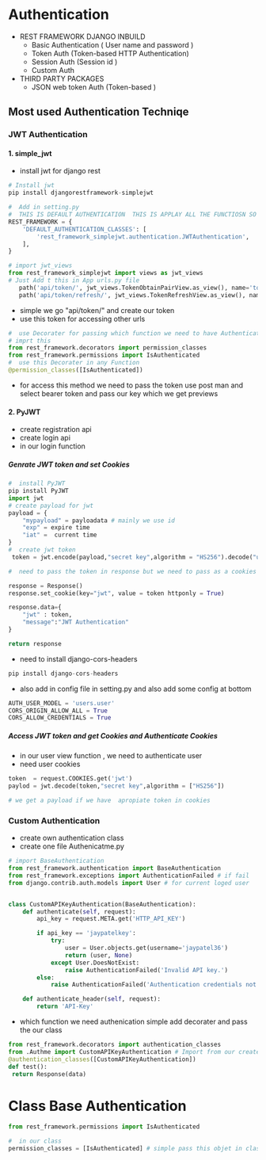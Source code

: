 # Authentication
- REST FRAMEWORK DJANGO INBUILD 
    - Basic Authentication ( User name and password )
    - Token Auth (Token-based HTTP Authentication)
    - Session Auth (Session id )
    - Custom Auth
- THIRD PARTY PACKAGES
    - JSON web token Auth (Token-based )

## Most used  Authentication Techniqe 
### JWT Authentication
#### 1. simple_jwt
- install jwt for django rest 
```py
# Install jwt 
pip install djangorestframework-simplejwt

#  Add in setting.py 
#  THIS IS DEFAULT AUTHENTICATION  THIS IS APPLAY ALL THE FUNCTIOSN SO IT IS NOT NESSESORY
REST_FRAMEWORK = {
    'DEFAULT_AUTHENTICATION_CLASSES': [
        'rest_framework_simplejwt.authentication.JWTAuthentication',
    ],
}
```
```py
# import jwt_views 
from rest_framework_simplejwt import views as jwt_views
# Just Add t this in App urls.py file 
   path('api/token/', jwt_views.TokenObtainPairView.as_view(), name='token_obtain_pair'),
   path('api/token/refresh/', jwt_views.TokenRefreshView.as_view(), name='token_refresh'),

```
- simple we go "api/token/" and  create our token 
- use this token for accessing other urls
```py
#  use Decorater for passing which function we need to have Authentication Functionality
# imprt this 
from rest_framework.decorators import permission_classes
from rest_framework.permissions import IsAuthenticated
#  use this Decorater in any Function
@permission_classes([IsAuthenticated])
```
- for access this method we need to pass the token  use post man and select bearer token and pass our key which we get previews 

#### 2. PyJWT

- create registration api
- create login api
- in our login function
##### Genrate JWT token and set Cookies 
```py
#  install PyJWT
pip install PyJWT
import jwt
# create payload for jwt
payload = {
    "mypayload" = payloadata # mainly we use id 
    "exp" = expire time 
    "iat" =  current time
}
#  create jwt token
 token = jwt.encode(payload,"secret key",algorithm = "HS256").decode("utf-8")

#  need to pass the token in response but we need to pass as a cookies 

response = Response()
response.set_cookie(key="jwt", value = token httponly = True)

response.data={
    "jwt" : token,
    "message":"JWT Authentication"
}

return response
```


- need to install django-cors-headers
```py 
pip install django-cors-headers
 ```
 - also add  in config file in setting.py
 and  also add some config at bottom

 ```py
AUTH_USER_MODEL = 'users.user'
CORS_ORIGIN_ALLOW_ALL = True
CORS_ALLOW_CREDENTIALS = True

 ```
##### Access JWT token and get Cookies and Authenticate Cookies 
 - in our user view function , we need to authenticate user 
 - need user cookies 
 ```py
token  = request.COOKIES.get('jwt')
paylod = jwt.decode(token,"secret key",algorithm = ["HS256"])

# we get a payload if we have  apropiate token in cookies
 ```



### Custom Authentication 
- create own authentication class
- create one file Authenicatme.py
```py
# import BaseAuthentication
from rest_framework.authentication import BaseAuthentication
from rest_framework.exceptions import AuthenticationFailed # if fail 
from django.contrib.auth.models import User # for current loged user 


class CustomAPIKeyAuthentication(BaseAuthentication):
    def authenticate(self, request):
        api_key = request.META.get('HTTP_API_KEY')

        if api_key == 'jaypatelkey':
            try:
                user = User.objects.get(username='jaypatel36')
                return (user, None)
            except User.DoesNotExist:
                raise AuthenticationFailed('Invalid API key.')
        else:
            raise AuthenticationFailed('Authentication credentials not provided.')

    def authenticate_header(self, request):
        return 'API-Key'
```

- which function we need authenication simple add decorater and pass the our class
```py
from rest_framework.decorators import authentication_classes
from .Authme import CustomAPIKeyAuthentication # Import from our created class 
@authentication_classes([CustomAPIKeyAuthentication])
def test():
 return Response(data)
```


# Class Base Authentication 

```py
from rest_framework.permissions import IsAuthenticated

#  in our class
permission_classes = [IsAuthenticated] # simple pass this objet in class 
```